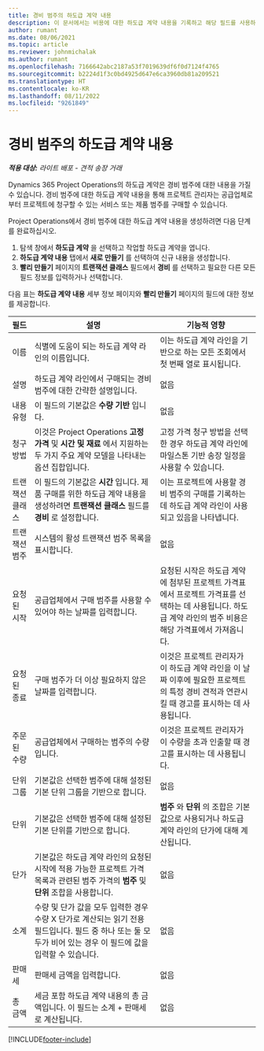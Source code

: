 ```yaml
---
title: 경비 범주의 하도급 계약 내용
description: 이 문서에서는 비용에 대한 하도급 계약 내용을 기록하고 해당 필드를 사용하여 공급업체로부터 구매한 시간을 기록하는 방법에 대해 설명합니다.
author: rumant
ms.date: 08/06/2021
ms.topic: article
ms.reviewer: johnmichalak
ms.author: rumant
ms.openlocfilehash: 7166642abc2187a53f7019639df6f0d7124f4765
ms.sourcegitcommit: b2224d1f3c0bd4925d647e6ca3960db81a209521
ms.translationtype: HT
ms.contentlocale: ko-KR
ms.lasthandoff: 08/11/2022
ms.locfileid: "9261849"
---
```

#  <a name="subcontract-lines-for-expense-categories"></a>경비 범주의 하도급 계약 내용

_**적용 대상:** 라이트 배포 - 견적 송장 거래_

Dynamics 365 Project Operations의 하도급 계약은 경비 범주에 대한 내용을 가질 수 있습니다. 경비 범주에 대한 하도급 계약 내용을 통해 프로젝트 관리자는 공급업체로부터 프로젝트에 청구할 수 있는 서비스 또는 제품 범주를 구매할 수 있습니다.

Project Operations에서 경비 범주에 대한 하도급 계약 내용을 생성하려면 다음 단계를 완료하십시오.

1. 탐색 창에서 **하도급 계약** 을 선택하고 작업할 하도급 계약을 엽니다.
2. **하도급 계약 내용** 탭에서 **새로 만들기** 를 선택하여 신규 내용을 생성합니다.
3. **빨리 만들기** 페이지의 **트랜잭션 클래스** 필드에서 **경비** 를 선택하고 필요한 다른 모든 필드 정보를 입력하거나 선택합니다.

다음 표는 **하도급 계약 내용** 세부 정보 페이지와 **빨리 만들기** 페이지의 필드에 대한 정보를 제공합니다.

| **필드** | **설명** | **기능적 영향** |
| --- | --- | --- |
| 이름 | 식별에 도움이 되는 하도급 계약 라인의 이름입니다. | 이는 하도급 계약 라인을 기반으로 하는 모든 조회에서 첫 번째 열로 표시됩니다. |
| 설명 | 하도급 계약 라인에서 구매되는 경비 범주에 대한 간략한 설명입니다. | 없음 |
|내용 유형 | 이 필드의 기본값은 **수량 기반** 입니다. |없음 |
| 청구 방법 | 이것은 Project Operations **고정 가격** 및 **시간 및 재료** 에서 지원하는 두 가지 주요 계약 모델을 나타내는 옵션 집합입니다. | 고정 가격 청구 방법을 선택한 경우 하도급 계약 라인에 마일스톤 기반 송장 일정을 사용할 수 있습니다. |
| 트랜잭션 클래스 | 이 필드의 기본값은 **시간** 입니다. 제품 구매를 위한 하도급 계약 내용을 생성하려면 **트랜잭션 클래스** 필드를 **경비** 로 설정합니다.  | 이는 프로젝트에 사용할 경비 범주의 구매를 기록하는 데 하도급 계약 라인이 사용되고 있음을 나타냅니다. |
| 트랜잭션 범주 | 시스템의 활성 트랜잭션 범주 목록을 표시합니다. |없음 |
| 요청된 시작 | 공급업체에서 구매 범주를 사용할 수 있어야 하는 날짜를 입력합니다. | 요청된 시작은 하도급 계약에 첨부된 프로젝트 가격표에서 프로젝트 가격표를 선택하는 데 사용됩니다. 하도급 계약 라인의 범주 비용은 해당 가격표에서 가져옵니다. |
| 요청된 종료 | 구매 범주가 더 이상 필요하지 않은 날짜를 입력합니다. | 이것은 프로젝트 관리자가 이 하도급 계약 라인을 이 날짜 이후에 필요한 프로젝트의 특정 경비 견적과 연관시킬 때 경고를 표시하는 데 사용됩니다. |
| 주문된 수량 | 공급업체에서 구매하는 범주의 수량입니다. | 이것은 프로젝트 관리자가 이 수량을 초과 인출할 때 경고를 표시하는 데 사용됩니다.|
| 단위 그룹 | 기본값은 선택한 범주에 대해 설정된 기본 단위 그룹을 기반으로 합니다. |없음 |
| 단위 | 기본값은 선택한 범주에 대해 설정된 기본 단위를 기반으로 합니다.  | **범주** 와 **단위** 의 조합은 기본값으로 사용되거나 하도급 계약 라인의 단가에 대해 계산됩니다.  |
| 단가 | 기본값은 하도급 계약 라인의 요청된 시작에 적용 가능한 프로젝트 가격 목록과 관련된 범주 가격의 **범주** 및 **단위** 조합을 사용합니다. |없음 |
| 소계 | 수량 및 단가 값을 모두 입력한 경우 수량 X 단가로 계산되는 읽기 전용 필드입니다. 필드 중 하나 또는 둘 모두가 비어 있는 경우 이 필드에 값을 입력할 수 있습니다. |없음 |
| 판매세 | 판매세 금액을 입력합니다. |없음 |
| 총 금액 | 세금 포함 하도급 계약 내용의 총 금액입니다. 이 필드는 소계 + 판매세로 계산됩니다. |없음 |


[!INCLUDE[footer-include](../../includes/footer-banner.md)]
